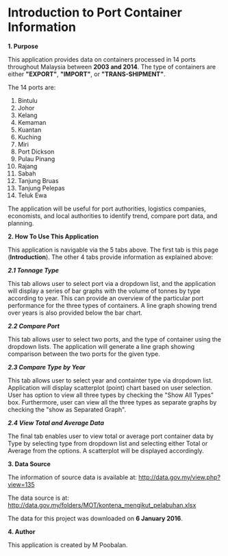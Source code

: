 # Introduction to Port Container Information

**1. Purpose**

This application provides data on containers processed in 14 ports throughout Malaysia between **2003 and 2014**. The type of containers are either **"EXPORT"**, **"IMPORT"**, or **"TRANS-SHIPMENT"**.

The 14 ports are:

1. Bintulu
2. Johor
3. Kelang
4. Kemaman
5. Kuantan
6. Kuching
7. Miri
8. Port Dickson
9. Pulau Pinang
10. Rajang
11. Sabah
12. Tanjung Bruas
13. Tanjung Pelepas
14. Teluk Ewa

The application will be useful for port authorities, logistics companies, economists, and local authorities to identify trend, compare port data, and planning.

**2. How To Use This Application**

This application is navigable via the 5 tabs above. The first tab is this page (**Introduction**). The other 4 tabs provide information as explained above:

***2.1 Tonnage Type***

This tab allows user to select port via a dropdown list, and the application will display  a series of bar graphs with the volume of tonnes by type according to year. This can provide an overview of the particular port performance for the three types of containers. A line graph showing trend over years is also provided below the bar chart.

***2.2 Compare Port***

This tab allows user to select two ports, and the type of container using the dropdown lists. The application will generate a line graph showing comparison between the two ports for the given type.

***2.3 Compare Type by Year***

This tab allows user to select year and containter type via dropdown list. Application will display scatterplot (point) chart based on user selection. User has option to view all three types by checking the "Show All Types" box. Furthermore, user can view all the three types as separate graphs by checking the "show as Separated Graph".

***2.4 View Total and Average Data***

The final tab enables user to view total or average port container data by Type by selecting type from dropdown list and selecting either Total or Average from the options. A scatterplot will be displayed accordingly.

**3. Data Source**

The information of source data is available at: <http://data.gov.my/view.php?view=135>

The data source is at: <http://data.gov.my/folders/MOT/kontena_mengikut_pelabuhan.xlsx>

The data for this project was downloaded on **6 January 2016**.

**4. Author**

This application is created by M Poobalan.
